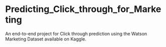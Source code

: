 # Predicting_Click_through_for_Marketing
An end-to-end project for Click through prediction using the Watson Marketing Dataset available on Kaggle.
